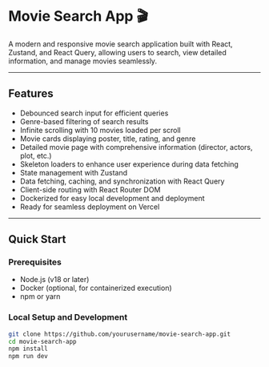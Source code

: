 # Movie Search App 🎬

A modern and responsive movie search application built with React, Zustand, and React Query, allowing users to search, view detailed information, and manage movies seamlessly.

---

## Features

- Debounced search input for efficient queries
- Genre-based filtering of search results
- Infinite scrolling with 10 movies loaded per scroll
- Movie cards displaying poster, title, rating, and genre
- Detailed movie page with comprehensive information (director, actors, plot, etc.)
- Skeleton loaders to enhance user experience during data fetching
- State management with Zustand
- Data fetching, caching, and synchronization with React Query
- Client-side routing with React Router DOM
- Dockerized for easy local development and deployment
- Ready for seamless deployment on Vercel

---

## Quick Start

### Prerequisites

- Node.js (v18 or later)
- Docker (optional, for containerized execution)
- npm or yarn

### Local Setup and Development

```bash
git clone https://github.com/yourusername/movie-search-app.git
cd movie-search-app
npm install
npm run dev
```
